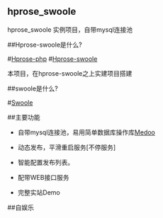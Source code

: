 ## hprose_swoole
hprose_swoole 实例项目，自带mysql连接池

##Hprose-swoole是什么?

 #[Hprose-php](https://github.com/hprose/hprose-php)
 #[Hprose-swoole](https://github.com/hprose/hprose-swoole)

本项目，在hprose-swoole之上实建项目搭建

##swoole是什么?

#[Swoole](https://github.com/swoole/swoole-src)

##主要功能

* 自带mysql连接池，易用简单数据库操作库[Medoo](https://github.com/catfan/Medoo)
  
* 动态发布，平滑重启服务[不停服务]

* 智能配置发布列表。

* 配带WEB接口服务

* 完整实站Demo


##自娱乐
